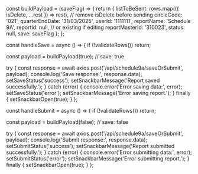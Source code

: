 const buildPayload = (saveFlag) => {
  return {
    listToBeSent: rows.map(({ isDelete, ...rest }) => rest), // remove isDelete before sending
    circleCode: '021',
    quarterEndDate: '31/03/2025',
    userId: '1111111',
    reportName: 'Schedule 9A',
    reportId: null, // or existing if editing
    reportMasterId: '310023',
    status: null,
    save: saveFlag
  };
};

const handleSave = async () => {
  if (!validateRows()) return;

  const payload = buildPayload(true); // save: true

  try {
    const response = await axios.post('/api/schedule9a/saveOrSubmit', payload);
    console.log('Save response:', response.data);
    setSaveStatus('success');
    setSnackbarMessage('Report saved successfully.');
  } catch (error) {
    console.error('Error saving data:', error);
    setSaveStatus('error');
    setSnackbarMessage('Error saving report.');
  } finally {
    setSnackbarOpen(true);
  }
};


const handleSubmit = async () => {
  if (!validateRows()) return;

  const payload = buildPayload(false); // save: false

  try {
    const response = await axios.post('/api/schedule9a/saveOrSubmit', payload);
    console.log('Submit response:', response.data);
    setSubmitStatus('success');
    setSnackbarMessage('Report submitted successfully.');
  } catch (error) {
    console.error('Error submitting data:', error);
    setSubmitStatus('error');
    setSnackbarMessage('Error submitting report.');
  } finally {
    setSnackbarOpen(true);
  }
};